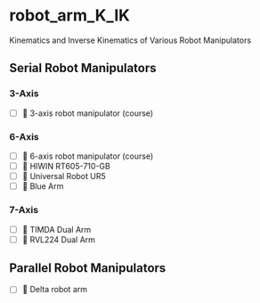 # robot_arm_K_IK
Kinematics and Inverse Kinematics of Various Robot Manipulators

## Serial Robot Manipulators
### 3-Axis
- [ ] :tada: 3-axis robot manipulator (course)

### 6-Axis
- [ ] :tada: 6-axis robot manipulator (course)
- [ ] :tada: HIWIN RT605-710-GB
- [ ] :tada: Universal Robot UR5
- [ ] :tada: Blue Arm

### 7-Axis
- [ ] :tada: TIMDA Dual Arm
- [ ] :tada: RVL224 Dual Arm

## Parallel Robot Manipulators
- [ ] :tada: Delta robot arm
